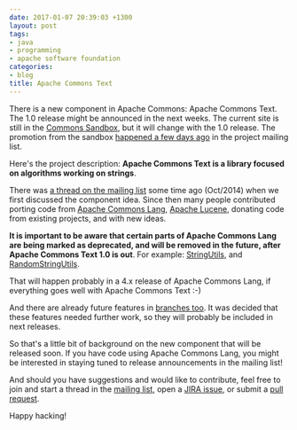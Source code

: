 ```yaml
---
date: 2017-01-07 20:39:03 +1300
layout: post
tags:
- java
- programming
- apache software foundation
categories:
- blog
title: Apache Commons Text
---
```


There is a new component in Apache Commons: Apache Commons Text. The 1.0 release might be announced
in the next weeks. The current site is still in the [Commons Sandbox](http://commons.apache.org/sandbox/commons-text/),
but it will change with the 1.0 release. The promotion from the sandbox
[happened a few days ago](http://markmail.org/message/dm7xwv5wc6z7wme3) in
the project mailing list.

Here's the project description: **Apache Commons Text is a library focused on algorithms working on strings**.

There was [a thread on the mailing list](http://markmail.org/message/3k7m2zrzboji333r)
some time ago (Oct/2014) when we first discussed the component idea. Since then
many people contributed porting code from
[Apache Commons Lang](http://commons.apache.org/proper/commons-lang/),
[Apache Lucene](http://lucene.apache.org/), donating code from existing projects, and with new ideas.

**It is important to be aware that certain parts of Apache Commons Lang are
being marked as deprecated, and will be removed in the future, after Apache Commons Text
1.0 is out**. For example: [StringUtils](https://commons.apache.org/proper/commons-lang/apidocs/org/apache/commons/lang3/StringUtils.html),
and [RandomStringUtils](https://commons.apache.org/proper/commons-lang/apidocs/org/apache/commons/lang3/RandomStringUtils.html).

That will happen probably in a 4.x release of Apache Commons Lang, if everything
goes well with Apache Commons Text :-)

And there are already future features in
[branches too](https://github.com/apache/commons-text/branches/all).
It was decided that these features
needed further work, so they will probably be included in next releases.

So that's a little bit of background on the new component that will be released soon.
If you have code using Apache Commons Lang, you might be interested in staying
tuned to release announcements in the mailing list!

And should you have suggestions and would like to contribute, feel free to join and start
a thread in the [mailing list](https://commons.apache.org/mail-lists.html),
open a [JIRA issue](https://issues.apache.org/jira/browse/TEXT), or submit a
[pull request](https://github.com/apache/commons-text/pulls).

Happy hacking!
